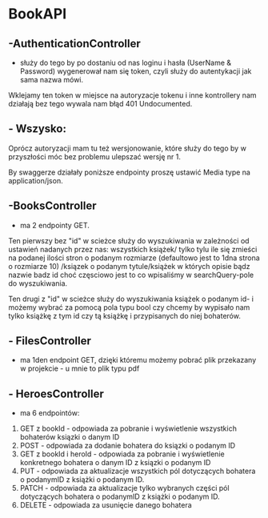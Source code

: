 # BookAPI

## -AuthenticationController 

- służy do tego by po dostaniu od nas loginu i hasła (UserName & Password) wygenerował nam się token, czyli służy do autentykacji jak sama nazwa mówi.

Wklejamy ten token w miejsce na autoryzacje tokenu i inne kontrollery nam działają bez tego wywala nam błąd 401 Undocumented.

## - Wszysko:

Oprócz autoryzacji mam tu też wersjonowanie, które służy do tego by w przyszłości móc bez problemu ulepszać wersję nr 1.

By swaggerze działały poniższe endpointy proszę ustawić Media type na application/json.

## -BooksController 

- ma 2 endpointy GET. 

Ten pierwszy bez "id" w scieżce służy do wyszukiwania w zależności od ustawień nadanych przez nas:
 wszystkich książek/ tylko tylu ile się zmieści na podanej ilości stron o podanym rozmiarze (defaultowo jest to 1dna strona o rozmiarze 10)
/ksiązek o podanym tytule/książek w których opisie bądz nazwie badz id choć częsciowo jest to co wpisaliśmy w searchQuery-pole do wyszukiwania.

Ten drugi z "id" w scieżce służy do wyszukiwania książek o podanym id- i możemy wybrać za pomocą pola typu bool czy chcemy by wypisało nam tylko książkę z tym id czy tą książkę i przypisanych do niej bohaterów.

## - FilesController 

- ma 1den endpoint GET, dzięki któremu możemy pobrać plik przekazany w projekcie - u mnie to plik typu pdf 

## - HeroesController 

- ma 6 endpointów:

1) GET z bookId - odpowiada za pobranie i wyświetlenie wszystkich bohaterów ksiązki o danym ID
2) POST - odpowiada za dodanie bohatera do ksiązki o podanym ID
3) GET z bookId i heroId - odpowiada za pobranie i wyświetlenie konkretnego bohatera o danym ID z ksiązki o podanym ID
4) PUT - odpowiada za aktualizacje wszystkich pól dotyczących bohatera o podanymID z książki o podanym ID.
5) PATCH - odpowiada za aktualizacje tylko wybranych części pól dotyczących bohatera o podanymID z książki o podanym ID.
6) DELETE - odpowiada za usunięcie danego bohatera
